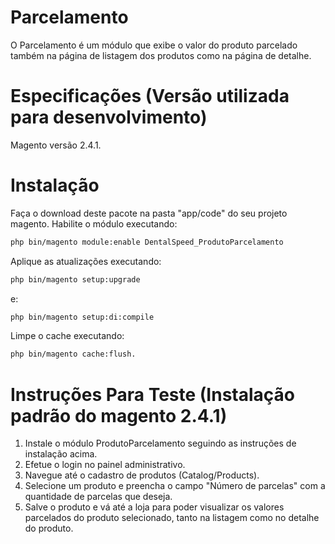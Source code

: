 # Parcelamento

O Parcelamento é um módulo que exibe o valor do produto parcelado também na página de listagem dos produtos como na página de detalhe.

# Especificações (Versão utilizada para desenvolvimento)

Magento versão 2.4.1.

# Instalação

Faça o download deste pacote na pasta "app/code" do seu projeto magento.
Habilite o módulo executando:
```bash
php bin/magento module:enable DentalSpeed_ProdutoParcelamento
```

Aplique as atualizações executando:
```bash
php bin/magento setup:upgrade 
```

e:
```bash
php bin/magento setup:di:compile
```

Limpe o cache executando:
```bash
php bin/magento cache:flush.
```

# Instruções Para Teste (Instalação padrão do magento 2.4.1)

1. Instale o módulo ProdutoParcelamento seguindo as instruções de instalação acima.
2. Efetue o login no painel administrativo.
3. Navegue até o cadastro de produtos (Catalog/Products).
4. Selecione um produto e preencha o campo "Número de parcelas" com a quantidade de parcelas que deseja.
5. Salve o produto e vá até a loja para poder visualizar os valores parcelados do produto selecionado, tanto na listagem como no detalhe do produto.
